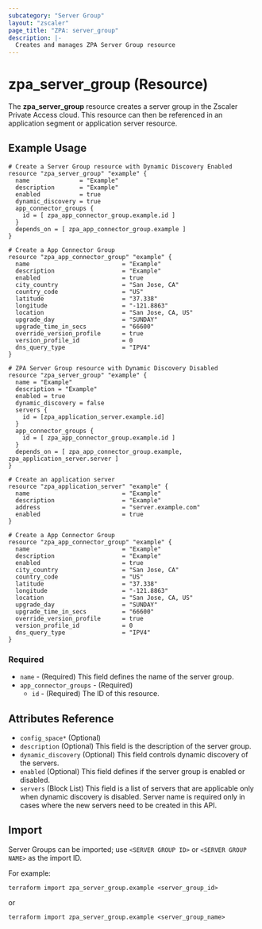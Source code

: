 ```yaml
---
subcategory: "Server Group"
layout: "zscaler"
page_title: "ZPA: server_group"
description: |-
  Creates and manages ZPA Server Group resource
---
```


# zpa_server_group (Resource)

The **zpa_server_group** resource creates a server group in the Zscaler Private Access cloud. This resource can then be referenced in an application segment or application server resource.

## Example Usage

```hcl
# Create a Server Group resource with Dynamic Discovery Enabled
resource "zpa_server_group" "example" {
  name              = "Example"
  description       = "Example"
  enabled           = true
  dynamic_discovery = true
  app_connector_groups {
    id = [ zpa_app_connector_group.example.id ]
  }
  depends_on = [ zpa_app_connector_group.example ]
}

# Create a App Connector Group
resource "zpa_app_connector_group" "example" {
  name                          = "Example"
  description                   = "Example"
  enabled                       = true
  city_country                  = "San Jose, CA"
  country_code                  = "US"
  latitude                      = "37.338"
  longitude                     = "-121.8863"
  location                      = "San Jose, CA, US"
  upgrade_day                   = "SUNDAY"
  upgrade_time_in_secs          = "66600"
  override_version_profile      = true
  version_profile_id            = 0
  dns_query_type                = "IPV4"
}
```

```hcl
# ZPA Server Group resource with Dynamic Discovery Disabled
resource "zpa_server_group" "example" {
  name = "Example"
  description = "Example"
  enabled = true
  dynamic_discovery = false
  servers {
    id = [zpa_application_server.example.id]
  }
  app_connector_groups {
    id = [ zpa_app_connector_group.example.id ]
  }
  depends_on = [ zpa_app_connector_group.example, zpa_application_server.server ]
}

# Create an application server
resource "zpa_application_server" "example" {
  name                          = "Example"
  description                   = "Example"
  address                       = "server.example.com"
  enabled                       = true
}

# Create a App Connector Group
resource "zpa_app_connector_group" "example" {
  name                          = "Example"
  description                   = "Example"
  enabled                       = true
  city_country                  = "San Jose, CA"
  country_code                  = "US"
  latitude                      = "37.338"
  longitude                     = "-121.8863"
  location                      = "San Jose, CA, US"
  upgrade_day                   = "SUNDAY"
  upgrade_time_in_secs          = "66600"
  override_version_profile      = true
  version_profile_id            = 0
  dns_query_type                = "IPV4"
}
```

### Required

* `name` - (Required) This field defines the name of the server group.
* `app_connector_groups` - (Required)
  * `id` - (Required) The ID of this resource.

## Attributes Reference

* `config_space*` (Optional)
* `description` (Optional) This field is the description of the server group.
* `dynamic_discovery` (Optional) This field controls dynamic discovery of the servers.
* `enabled` (Optional) This field defines if the server group is enabled or disabled.
* `servers` (Block List) This field is a list of servers that are applicable only when dynamic discovery is disabled. Server name is required only in cases where the new servers need to be created in this API.

## Import

Server Groups can be imported; use `<SERVER GROUP ID>` or `<SERVER GROUP NAME>` as the import ID.

For example:

```shell
terraform import zpa_server_group.example <server_group_id>
```

or

```shell
terraform import zpa_server_group.example <server_group_name>
```
